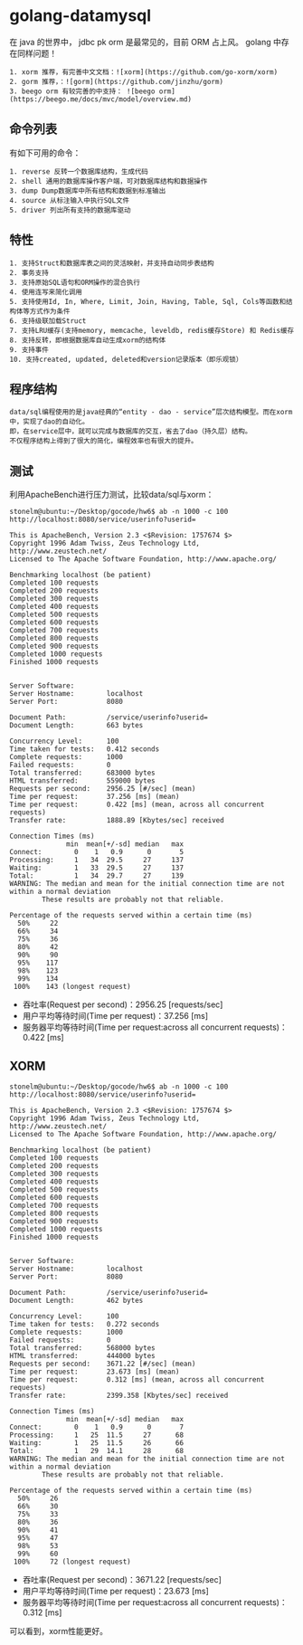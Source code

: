 # golang-datamysql

在 java 的世界中， jdbc pk orm 是最常见的，目前 ORM 占上风。 golang 中存在同样问题！

	1. xorm 推荐，有完善中文文档：![xorm](https://github.com/go-xorm/xorm)
	2. gorm 推荐，：![gorm](https://github.com/jinzhu/gorm)
	3. beego orm 有较完善的中支持： ![beego orm](https://beego.me/docs/mvc/model/overview.md)


## 命令列表

有如下可用的命令：

	1. reverse 反转一个数据库结构，生成代码
	2. shell 通用的数据库操作客户端，可对数据库结构和数据操作
	3. dump Dump数据库中所有结构和数据到标准输出
	4. source 从标注输入中执行SQL文件
	5. driver 列出所有支持的数据库驱动

## 特性

	1. 支持Struct和数据库表之间的灵活映射，并支持自动同步表结构
	2. 事务支持
	3. 支持原始SQL语句和ORM操作的混合执行
	4. 使用连写来简化调用
	5. 支持使用Id, In, Where, Limit, Join, Having, Table, Sql, Cols等函数和结构体等方式作为条件
	6. 支持级联加载Struct
	7. 支持LRU缓存(支持memory, memcache, leveldb, redis缓存Store) 和 Redis缓存
	8. 支持反转，即根据数据库自动生成xorm的结构体
	9. 支持事件
	10. 支持created, updated, deleted和version记录版本（即乐观锁）

## 程序结构

	data/sql编程使用的是java经典的“entity - dao - service”层次结构模型。而在xorm中，实现了dao的自动化。
	即，在service层中，就可以完成与数据库的交互，省去了dao（持久层）结构。
	不仅程序结构上得到了很大的简化，编程效率也有很大的提升。


## 测试

利用ApacheBench进行压力测试，比较data/sql与xorm：

```shell
stonelm@ubuntu:~/Desktop/gocode/hw6$ ab -n 1000 -c 100 http://localhost:8080/service/userinfo?userid=

This is ApacheBench, Version 2.3 <$Revision: 1757674 $>
Copyright 1996 Adam Twiss, Zeus Technology Ltd, http://www.zeustech.net/
Licensed to The Apache Software Foundation, http://www.apache.org/

Benchmarking localhost (be patient)
Completed 100 requests
Completed 200 requests
Completed 300 requests
Completed 400 requests
Completed 500 requests
Completed 600 requests
Completed 700 requests
Completed 800 requests
Completed 900 requests
Completed 1000 requests
Finished 1000 requests


Server Software:        
Server Hostname:        localhost
Server Port:            8080

Document Path:          /service/userinfo?userid=
Document Length:        663 bytes

Concurrency Level:      100
Time taken for tests:   0.412 seconds
Complete requests:      1000
Failed requests:        0
Total transferred:      683000 bytes
HTML transferred:       559000 bytes
Requests per second:    2956.25 [#/sec] (mean)
Time per request:       37.256 [ms] (mean)
Time per request:       0.422 [ms] (mean, across all concurrent requests)
Transfer rate:          1888.89 [Kbytes/sec] received

Connection Times (ms)
              min  mean[+/-sd] median   max
Connect:        0    1   0.9      0       5
Processing:     1   34  29.5     27     137
Waiting:        1   33  29.5     27     137
Total:          1   34  29.7     27     139
WARNING: The median and mean for the initial connection time are not within a normal deviation
        These results are probably not that reliable.

Percentage of the requests served within a certain time (ms)
  50%     22
  66%     34
  75%     36
  80%     42
  90%     90
  95%    117
  98%    123
  99%    134
 100%    143 (longest request)
```

- 吞吐率(Request per second)：2956.25 [requests/sec]
- 用户平均等待时间(Time per request)：37.256 [ms]
- 服务器平均等待时间(Time per request:across all concurrent requests)：0.422 [ms]



## XORM

```shell
stonelm@ubuntu:~/Desktop/gocode/hw6$ ab -n 1000 -c 100 http://localhost:8080/service/userinfo?userid=

This is ApacheBench, Version 2.3 <$Revision: 1757674 $>
Copyright 1996 Adam Twiss, Zeus Technology Ltd, http://www.zeustech.net/
Licensed to The Apache Software Foundation, http://www.apache.org/

Benchmarking localhost (be patient)
Completed 100 requests
Completed 200 requests
Completed 300 requests
Completed 400 requests
Completed 500 requests
Completed 600 requests
Completed 700 requests
Completed 800 requests
Completed 900 requests
Completed 1000 requests
Finished 1000 requests


Server Software:        
Server Hostname:        localhost
Server Port:            8080

Document Path:          /service/userinfo?userid=
Document Length:        462 bytes

Concurrency Level:      100
Time taken for tests:   0.272 seconds
Complete requests:      1000
Failed requests:        0
Total transferred:      568000 bytes
HTML transferred:       444000 bytes
Requests per second:    3671.22 [#/sec] (mean)
Time per request:       23.673 [ms] (mean)
Time per request:       0.312 [ms] (mean, across all concurrent requests)
Transfer rate:          2399.358 [Kbytes/sec] received

Connection Times (ms)
              min  mean[+/-sd] median   max
Connect:        0    1   0.9      0       7
Processing:     1   25  11.5     27      68
Waiting:        1   25  11.5     26      66
Total:          1   29  14.1     28      68
WARNING: The median and mean for the initial connection time are not within a normal deviation
        These results are probably not that reliable.

Percentage of the requests served within a certain time (ms)
  50%     26
  66%     30
  75%     33
  80%     36
  90%     41
  95%     47
  98%     53
  99%     60
 100%     72 (longest request)
```

- 吞吐率(Request per second)：3671.22 [requests/sec]
- 用户平均等待时间(Time per request)：23.673 [ms]
- 服务器平均等待时间(Time per request:across all concurrent requests)：0.312 [ms]


可以看到，xorm性能更好。
